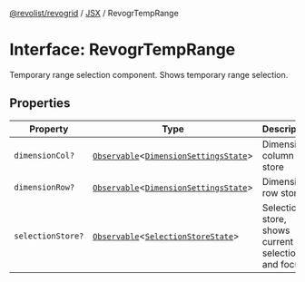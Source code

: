 [@revolist/revogrid](README.md) / [JSX](Namespace.JSX.md) / RevogrTempRange

# Interface: RevogrTempRange

Temporary range selection component. Shows temporary range selection.

## Properties

| Property | Type | Description | Defined in |
| ------ | ------ | ------ | ------ |
| `dimensionCol?` | [`Observable`](TypeAlias.Observable.md)\<[`DimensionSettingsState`](Interface.DimensionSettingsState.md)\> | Dimension column store | [src/components.d.ts:2241](https://github.com/revolist/revogrid/blob/78d14b7c443343ec06c8d385824462d784f2615f/src/components.d.ts#L2241) |
| `dimensionRow?` | [`Observable`](TypeAlias.Observable.md)\<[`DimensionSettingsState`](Interface.DimensionSettingsState.md)\> | Dimension row store | [src/components.d.ts:2245](https://github.com/revolist/revogrid/blob/78d14b7c443343ec06c8d385824462d784f2615f/src/components.d.ts#L2245) |
| `selectionStore?` | [`Observable`](TypeAlias.Observable.md)\<[`SelectionStoreState`](TypeAlias.SelectionStoreState.md)\> | Selection store, shows current selection and focus | [src/components.d.ts:2249](https://github.com/revolist/revogrid/blob/78d14b7c443343ec06c8d385824462d784f2615f/src/components.d.ts#L2249) |
